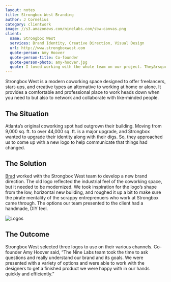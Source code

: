 ```yaml
---
layout: notes
title: Strongbox West Branding
author: J Cornelius
category: clientwork
image: //s3.amazonaws.com/ninelabs.com/sbw-canvas.png
client:
  name: Strongbox West
  services: Brand Identity, Creative Direction, Visual Design
  url: http://www.strongboxwest.com
  quote-person: Amy Hoover
  quote-person-title: Co-founder
  quote-person-photo: amy-hoover.jpg
  quote: I loved working with the whole team on our project. They&rsquo;re fun and listened to what I needed before coming back with a variety of cool directions to choose from. Top notch firm.
---
```

Strongbox West is a modern coworking space designed to offer freelancers, start-ups, and creative types an alternative to working at home or alone. It provides a comfortable and professional place to work heads down when you need to but also to network and collaborate with like-minded people.

## The Situation
Atlanta&rsquo;s original coworking spot had outgrown their building. Moving from 9,000 sq. ft. to over 44,000 sq. ft. is a major upgrade, and Strongbox wanted to upgrade their identity along with their digs. So, they approached us to come up with a new logo to help communicate that things had changed.

## The Solution
[Brad](/about/brad-weaver.html) worked with the Strongbox West team to develop a new brand direction. The old logo reflected the industrial feel of the coworking space, but it needed to be modernized. We took inspiration for the logo&rsquo;s shape from the low, horizontal new building, and roughed it up a bit to make sure the pirate mentality of the scrappy entreprenuers who work at Strongbox came through. The options our team presented to the client had a handmade, DIY feel.

![Logos](//s3.amazonaws.com/ninelabs.com/work-screenshot-strongboxwest-brand.png)

## The Outcome
Strongbox West selected three logos to use on their various channels. Co-founder Amy Hoover said, &ldquo;The Nine Labs team took the time to ask questions and really understand our brand and its goals. We were presented with a variety of options and were able to work with the designers to get a finished product we were happy with in our hands quickly and efficiently.&rdquo;